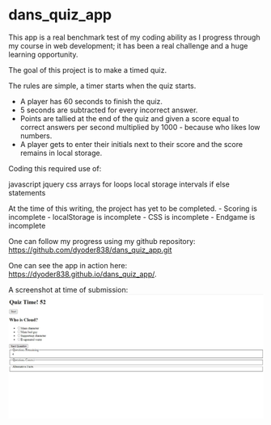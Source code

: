 # dans_quiz_app

This app is a real benchmark test of my coding ability as I progress through my course in web development; it has been a real challenge and a huge learning opportunity.

The goal of this project is to make a timed quiz. 

The rules are simple, a timer starts when the quiz starts. 
 - A player has 60 seconds to finish the quiz.
 - 5 seconds are subtracted for every incorrect answer.
 - Points are tallied at the end of the quiz and given a score equal to correct answers per second multiplied by 1000 - because who likes low numbers.
 - A player gets to enter their initials next to their score and the score remains in local storage.

Coding this required use of:

javascript
jquery
css
arrays
for loops
local storage
intervals
if else statements 

At the time of this writing, the project has yet to be completed. 
    - Scoring is incomplete
    - localStorage is incomplete
    - CSS is incomplete
    - Endgame is incomplete

One can follow my progress using my github repository:
https://github.com/dyoder838/dans_quiz_app.git

One can see the app in action here:
https://dyoder838.github.io/dans_quiz_app/.

A screenshot at time of submission:
![Quiz Time!](assets\images\quizTime.JPG)




